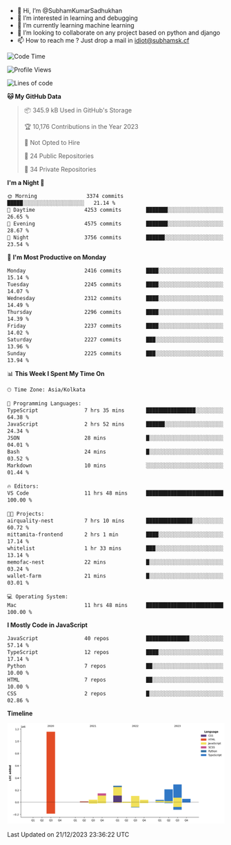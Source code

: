 - 👋 Hi, I’m @SubhamKumarSadhukhan
- 👀 I’m interested in learning and debugging
- 🌱 I’m currently learning machine learning
- 💞️ I’m looking to collaborate on any project based on python and django
- 📫 How to reach me ?
      Just drop a mail in idiot@subhamsk.cf

<!---
SubhamKumarSadhukhan/SubhamKumarSadhukhan is a ✨ special ✨ repository because its `README.md` (this file) appears on your GitHub profile.
You can click the Preview link to take a look at your changes.
--->


<!--START_SECTION:waka-->
![Code Time](http://img.shields.io/badge/Code%20Time-1%2C773%20hrs%2025%20mins-blue)

![Profile Views](http://img.shields.io/badge/Profile%20Views-0-blue)

![Lines of code](https://img.shields.io/badge/From%20Hello%20World%20I%27ve%20Written-2.4%20million%20lines%20of%20code-blue)

**🐱 My GitHub Data** 

> 📦 345.9 kB Used in GitHub's Storage 
 > 
> 🏆 10,176 Contributions in the Year 2023
 > 
> 🚫 Not Opted to Hire
 > 
> 📜 24 Public Repositories 
 > 
> 🔑 34 Private Repositories 
 > 
**I'm a Night 🦉** 

```text
🌞 Morning                3374 commits        █████░░░░░░░░░░░░░░░░░░░░   21.14 % 
🌆 Daytime                4253 commits        ███████░░░░░░░░░░░░░░░░░░   26.65 % 
🌃 Evening                4575 commits        ███████░░░░░░░░░░░░░░░░░░   28.67 % 
🌙 Night                  3756 commits        ██████░░░░░░░░░░░░░░░░░░░   23.54 % 
```
📅 **I'm Most Productive on Monday** 

```text
Monday                   2416 commits        ████░░░░░░░░░░░░░░░░░░░░░   15.14 % 
Tuesday                  2245 commits        ████░░░░░░░░░░░░░░░░░░░░░   14.07 % 
Wednesday                2312 commits        ████░░░░░░░░░░░░░░░░░░░░░   14.49 % 
Thursday                 2296 commits        ████░░░░░░░░░░░░░░░░░░░░░   14.39 % 
Friday                   2237 commits        ████░░░░░░░░░░░░░░░░░░░░░   14.02 % 
Saturday                 2227 commits        ███░░░░░░░░░░░░░░░░░░░░░░   13.96 % 
Sunday                   2225 commits        ███░░░░░░░░░░░░░░░░░░░░░░   13.94 % 
```


📊 **This Week I Spent My Time On** 

```text
🕑︎ Time Zone: Asia/Kolkata

💬 Programming Languages: 
TypeScript               7 hrs 35 mins       ████████████████░░░░░░░░░   64.38 % 
JavaScript               2 hrs 52 mins       ██████░░░░░░░░░░░░░░░░░░░   24.34 % 
JSON                     28 mins             █░░░░░░░░░░░░░░░░░░░░░░░░   04.01 % 
Bash                     24 mins             █░░░░░░░░░░░░░░░░░░░░░░░░   03.52 % 
Markdown                 10 mins             ░░░░░░░░░░░░░░░░░░░░░░░░░   01.44 % 

🔥 Editors: 
VS Code                  11 hrs 48 mins      █████████████████████████   100.00 % 

🐱‍💻 Projects: 
airquality-nest          7 hrs 10 mins       ███████████████░░░░░░░░░░   60.72 % 
mittamita-frontend       2 hrs 1 min         ████░░░░░░░░░░░░░░░░░░░░░   17.14 % 
whitelist                1 hr 33 mins        ███░░░░░░░░░░░░░░░░░░░░░░   13.14 % 
memofac-nest             22 mins             █░░░░░░░░░░░░░░░░░░░░░░░░   03.24 % 
wallet-farm              21 mins             █░░░░░░░░░░░░░░░░░░░░░░░░   03.01 % 

💻 Operating System: 
Mac                      11 hrs 48 mins      █████████████████████████   100.00 % 
```

**I Mostly Code in JavaScript** 

```text
JavaScript               40 repos            ██████████████░░░░░░░░░░░   57.14 % 
TypeScript               12 repos            ████░░░░░░░░░░░░░░░░░░░░░   17.14 % 
Python                   7 repos             ██░░░░░░░░░░░░░░░░░░░░░░░   10.00 % 
HTML                     7 repos             ██░░░░░░░░░░░░░░░░░░░░░░░   10.00 % 
CSS                      2 repos             █░░░░░░░░░░░░░░░░░░░░░░░░   02.86 % 
```



**Timeline**

![Lines of Code chart](https://raw.githubusercontent.com/SubhamKumarSadhukhan/SubhamKumarSadhukhan/main/assets/bar_graph.png)


 Last Updated on 21/12/2023 23:36:22 UTC
<!--END_SECTION:waka-->
